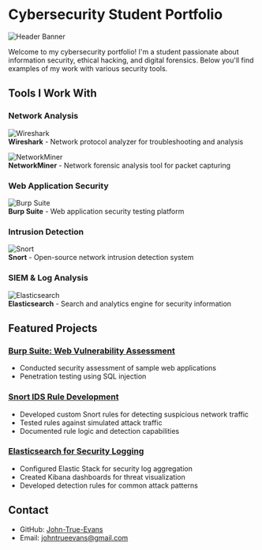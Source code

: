 # Cybersecurity Student Portfolio

![Header Banner]([images/header.png](https://github.com/John-True-Evans/portfolio/blob/main/Wireshark_icon.svg.png?raw=true))

Welcome to my cybersecurity portfolio! I'm a student passionate about information security, ethical hacking, and digital forensics. Below you'll find examples of my work with various security tools.

## Tools I Work With

### Network Analysis
![Wireshark](images/wireshark.png)  
**Wireshark** - Network protocol analyzer for troubleshooting and analysis

![NetworkMiner](images/networkminer.png)  
**NetworkMiner** - Network forensic analysis tool for packet capturing

### Web Application Security
![Burp Suite](images/burpsuite.png)  
**Burp Suite** - Web application security testing platform

### Intrusion Detection
![Snort](images/snort.png)  
**Snort** - Open-source network intrusion detection system

### SIEM & Log Analysis
![Elasticsearch](images/elasticsearch.png)  
**Elasticsearch** - Search and analytics engine for security information

## Featured Projects

### [Burp Suite: Web Vulnerability Assessment](projects/burpsuite/)
- Conducted security assessment of sample web applications
- Penetration testing using SQL injection

### [Snort IDS Rule Development](projects/snort/)
- Developed custom Snort rules for detecting suspicious network traffic
- Tested rules against simulated attack traffic
- Documented rule logic and detection capabilities

### [Elasticsearch for Security Logging](projects/elasticsearch/)
- Configured Elastic Stack for security log aggregation
- Created Kibana dashboards for threat visualization
- Developed detection rules for common attack patterns

## Contact
- GitHub: [John-True-Evans](https://github.com/John-True-Evans)
- Email: johntrueevans@gmail.com
